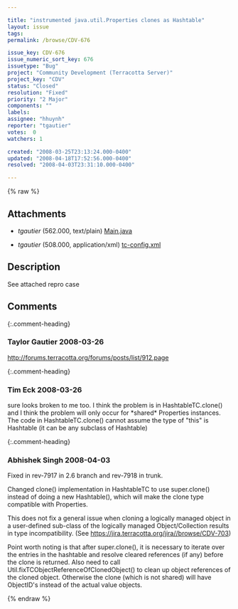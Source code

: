 ```yaml
---

title: "instrumented java.util.Properties clones as Hashtable"
layout: issue
tags: 
permalink: /browse/CDV-676

issue_key: CDV-676
issue_numeric_sort_key: 676
issuetype: "Bug"
project: "Community Development (Terracotta Server)"
project_key: "CDV"
status: "Closed"
resolution: "Fixed"
priority: "2 Major"
components: ""
labels: 
assignee: "hhuynh"
reporter: "tgautier"
votes:  0
watchers: 1

created: "2008-03-25T23:13:24.000-0400"
updated: "2008-04-18T17:52:56.000-0400"
resolved: "2008-04-03T23:31:10.000-0400"

---
```




{% raw %}


## Attachments

* <em>tgautier</em> (562.000, text/plain) [Main.java](/attachments/CDV/CDV-676/Main.java)

* <em>tgautier</em> (508.000, application/xml) [tc-config.xml](/attachments/CDV/CDV-676/tc-config.xml)




## Description

<div markdown="1" class="description">

See attached repro case

</div>

## Comments


{:.comment-heading}
### **Taylor Gautier** <span class="date">2008-03-26</span>

<div markdown="1" class="comment">

http://forums.terracotta.org/forums/posts/list/912.page

</div>


{:.comment-heading}
### **Tim Eck** <span class="date">2008-03-26</span>

<div markdown="1" class="comment">

sure looks broken to me too. I think the problem is in HashtableTC.clone() and I think the problem will only occur for \*shared\* Properties instances. The code in HashtableTC.clone() cannot assume the type of "this" is Hashtable (it can be any subclass of Hashtable)

</div>


{:.comment-heading}
### **Abhishek Singh** <span class="date">2008-04-03</span>

<div markdown="1" class="comment">

Fixed in rev-7917 in 2.6 branch and rev-7918 in trunk.

Changed clone() implementation in HashtableTC to use super.clone() instead of doing a new Hashtable(), which will make the clone type compatible with Properties.

This does not fix a general issue when cloning a logically managed object in a user-defined sub-class of the logically managed Object/Collection results in type incompatibility. (See https://jira.terracotta.org/jira//browse/CDV-703)

Point worth noting is that after super.clone(), it is necessary to iterate over the entries in the hashtable and resolve cleared references (if any) before the clone is returned. Also need to call Util.fixTCObjectReferenceOfClonedObject() to clean up object references of the cloned object.
Otherwise the clone (which is not shared) will have ObjectID's instead of the actual value objects.

</div>



{% endraw %}
